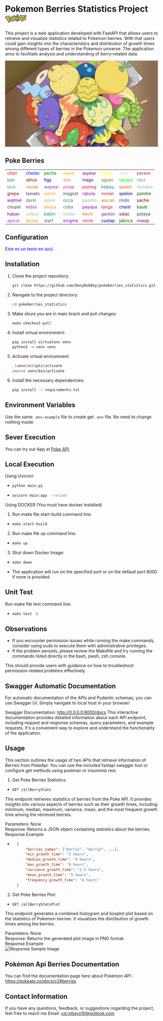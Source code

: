 # Pokemon Berries Statistics Project &nbsp; <img src="/images/pokeapi.png" alt="Poke API" width="70" height="28">

This project is a web application developed with FastAPI that allows users to retrieve and visualize statistics related to Pokemon berries. With that users could gain insights into the characteristics and distribution of growth times among different types of berries in the Pokemon universe. The application aims to facilitate analysis and understanding of berry-related data.

![Poke Berries](/images/poke_berries.png)

## Poke Berries
|        |        |        |        |        |        |        |        |
|--------|--------|--------|--------|--------|--------|--------|--------|
| <span style="color:red">cheri</span>    | <span style="color:blue">chesto</span>   | <span style="color:green">pecha</span>    | <span style="color:orange">rawst</span>    | <span style="color:purple">aspear</span>  | <span style="color:yellow">leppa</span>    | <span style="color:pink">oran</span>     | <span style="color:brown">persim</span>   |
| <span style="color:teal">lum</span>     | <span style="color:maroon">sitrus</span>  | <span style="color:navy">figy</span>      | <span style="color:coral">wiki</span>     | <span style="color:indigo">mago</span>    | <span style="color:olive">aguav</span>    | <span style="color:lime">iapapa</span>  | <span style="color:gray">razz</span>     |
| <span style="color:cadetblue">bluk</span>   | <span style="color:darkgoldenrod">nanab</span> | <span style="color:darkorchid">wepear</span> | <span style="color:deeppink">pinap</span> | <span style="color:crimson">pomeg</span> | <span style="color:darkcyan">kelpsy</span> | <span style="color:chocolate">qualot</span> | <span style="color:darkseagreen">hondew</span> |
| <span style="color:darkred">grepa</span>  | <span style="color:darkslateblue">tamato</span> | <span style="color:darkorange">cornn</span> | <span style="color:darkslategray">magost</span> | <span style="color:darkviolet">rabuta</span> | <span style="color:crimson">nomel</span> | <span style="color:darkblue">spelon</span> | <span style="color:darkgreen">pamtre</span> |
| <span style="color:darkmagenta">watmel</span> | <span style="color:darkolivegreen">durin</span> | <span style="color:darkkhaki">belue</span> | <span style="color:darkcyan">occa</span> | <span style="color:darkseagreen">passho</span> | <span style="color:darkgoldenrod">wacan</span> | <span style="color:darkslateblue">rindo</span> | <span style="color:darkred">yache</span> |
| <span style="color:darkslategray">chople</span> | <span style="color:darkorchid">kebia</span> | <span style="color:darkorange">shuca</span> | <span style="color:darkolivegreen">coba</span> | <span style="color:darkviolet">payapa</span> | <span style="color:crimson">tanga</span> | <span style="color:darkblue">charti</span> | <span style="color:darkgreen">kasib</span> |
| <span style="color:darkmagenta">haban</span>  | <span style="color:darkkhaki">colbur</span> | <span style="color:darkcyan">babiri</span> | <span style="color:darkseagreen">chilan</span> | <span style="color:darkgoldenrod">liechi</span> | <span style="color:darkslateblue">ganlon</span> | <span style="color:darkred">salac</span> | <span style="color:darkslategray">petaya</span> |
| <span style="color:darkorchid">apicot</span> | <span style="color:darkorange">lansat</span> | <span style="color:darkolivegreen">starf</span> | <span style="color:darkviolet">enigma</span> | <span style="color:crimson">micle</span> | <span style="color:darkblue">custap</span> | <span style="color:darkgreen">jaboca</span> | <span style="color:darkmagenta">rowap</span> |

## Configuration

<font color="blue">Este es un texto en azul.</font>

## Installation

1. Clone the project repository:

   ```bash
   git clone https://github.com/DanyRobRey/pokeberries_statistics.git

2. Navigate to the project directory:

    ```bash
    cd pokeberries_statistics

3. Make shure you are in main brach and pull changes:

    ```bash
    make checkout-pull

3. Install virtual environment:

    ```bash
    pip install virtualenv venv
    python3 -m venv venv

4. Activate virtual environment:

    ```bash
    .\venv\Scripts\activate
    source venv/bin/activate 

5. Install the necessary dependencies:

    ```bash 
    pip install -r requirements.txt


## Environment Variables

Use the same `.env-example` file to create get `.env` file.
No need to change nothing inside

## Sever Execution

You can try out App at [Poke API](https://poke-berries-stats-b9b89f70f58b.herokuapp.com/).


## Local Execution

Using Uvicorn

- ```bash
  python main.py

- ```bash
  uvicorn main:app --reload

Using DOCKER (You must have docker installed)

1. Run make file start-build command line:
- ```bash
  make start-build

2. Run make file up command line:
- ```bash
  make up

3. Shut down Docker Image:
- ```bash
  make down
  
- The application will run on the specified port or on the default port 8000 if none is provided.


## Unit Test

Run make file test command line:
- ```bash
  make test -B

## Observations

- If you encounter permission issues while running the make commands, consider using sudo to execute them with administrative privileges.
- If the problem persists, please review the Makefile and try running the commands listed directly in the bash, pwsh, zsh console.

This should provide users with guidance on how to troubleshoot permission-related problems effectively.

## Swagger Automatic Documentation

For automatic documentation of the APIs and Pydantic schemas, you can use Swagger UI. Simply navigate to local host in your browser:

Swagger Documentation: http://0.0.0.0:8000/docs
This interactive documentation provides detailed information about each API endpoint, including request and response schemas, query parameters, and example requests. It's a convenient way to explore and understand the functionality of the application.

## Usage

This section outlines the usage of two APIs that retrieve information of Berries from PokeApi: You can use the included fastapi swagger tool or configure get methods using postman or insominia rest.


1. Get Poke Berries Statistics:
- ```bash
  GET /allBerryStats 

This endpoint retrieves statistics of berries from the Poke API. It provides insights into various aspects of berries such as their growth times, including minimum, median, maximum, variance, mean, and the most frequent growth time among the retrieved berries.

Parameters: None  
Response: Returns a JSON object containing statistics about the berries.  
Response Example:  

- ```json
    {
        "berries_names": ["berry1", "berry2", ...],
        "min_growth_time": "2 hours",
        "median_growth_time": "4 hours",
        "max_growth_time": "8 hours",
        "variance_growth_time": "2.5 hours",
        "mean_growth_time": "5 hours",
        "frequency_growth_time": "4 hours"
    }

2. Get Poke Berries Plot:
- ```bash
  GET /allBerryStatsPlot

This endpoint generates a combined histogram and boxplot plot based on the statistics of Pokemon berries. It visualizes the distribution of growth times among the berries.

Parameters: None  
Response: Returns the generated plot image in PNG format.  
Response Example:  
![Response Sample Image](/images/plot_sample.png)


## Pokémon Api Berries Documentation

You can find the documentation page here about Pokémon API : https://pokeapi.co/docs/v2#berries

## Contact Information
If you have any questions, feedback, or suggestions regarding the project, feel free to reach me 
Email: cd.robayo10@outlook.com
